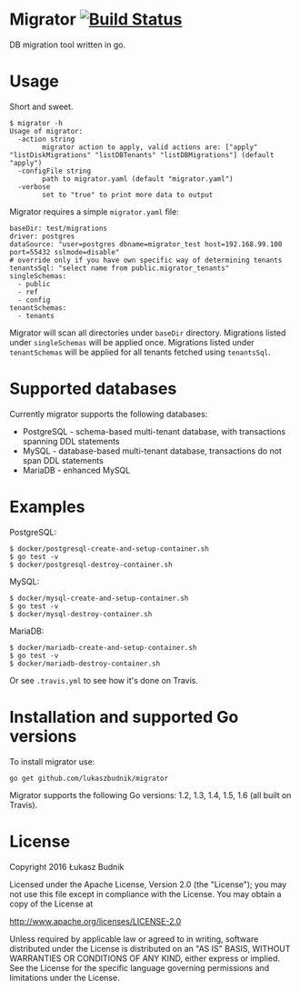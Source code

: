 # Migrator [![Build Status](https://travis-ci.org/lukaszbudnik/migrator.svg?branch=master)](https://travis-ci.org/lukaszbudnik/migrator)

DB migration tool written in go.

# Usage

Short and sweet.

```
$ migrator -h
Usage of migrator:
  -action string
    	migrator action to apply, valid actions are: ["apply" "listDiskMigrations" "listDBTenants" "listDBMigrations"] (default "apply")
  -configFile string
    	path to migrator.yaml (default "migrator.yaml")
  -verbose
    	set to "true" to print more data to output
```

Migrator requires a simple `migrator.yaml` file:

```
baseDir: test/migrations
driver: postgres
dataSource: "user=postgres dbname=migrator_test host=192.168.99.100 port=55432 sslmode=disable"
# override only if you have own specific way of determining tenants
tenantsSql: "select name from public.migrator_tenants"
singleSchemas:
  - public
  - ref
  - config
tenantSchemas:
  - tenants
```

Migrator will scan all directories under `baseDir` directory. Migrations listed under `singleSchemas` will be applied once. Migrations listed under `tenantSchemas` will be applied for all tenants fetched using `tenantsSql`.

# Supported databases

Currently migrator supports the following databases:

* PostgreSQL - schema-based multi-tenant database, with transactions spanning DDL statements
* MySQL - database-based multi-tenant database, transactions do not span DDL statements
* MariaDB - enhanced MySQL

# Examples

PostgreSQL:

```
$ docker/postgresql-create-and-setup-container.sh
$ go test -v
$ docker/postgresql-destroy-container.sh
```

MySQL:

```
$ docker/mysql-create-and-setup-container.sh
$ go test -v
$ docker/mysql-destroy-container.sh
```

MariaDB:

```
$ docker/mariadb-create-and-setup-container.sh
$ go test -v
$ docker/mariadb-destroy-container.sh
```

Or see `.travis.yml` to see how it's done on Travis.

# Installation and supported Go versions

To install migrator use:

`go get github.com/lukaszbudnik/migrator`

Migrator supports the following Go versions: 1.2, 1.3, 1.4, 1.5, 1.6 (all built on Travis).

# License

Copyright 2016 Łukasz Budnik

Licensed under the Apache License, Version 2.0 (the "License"); you may not use this file except in compliance with the License. You may obtain a copy of the License at

http://www.apache.org/licenses/LICENSE-2.0

Unless required by applicable law or agreed to in writing, software distributed under the License is distributed on an "AS IS" BASIS, WITHOUT WARRANTIES OR CONDITIONS OF ANY KIND, either express or implied. See the License for the specific language governing permissions and limitations under the License.

